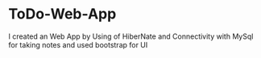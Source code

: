 # ToDo-Web-App
I created an Web App by Using of HiberNate and Connectivity with MySql for taking notes and used bootstrap for UI
